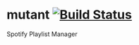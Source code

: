 # mutant [![Build Status](https://travis-ci.org/cameronstanley/mutant.svg?branch=master)](https://travis-ci.org/cameronstanley/mutant)
Spotify Playlist Manager

